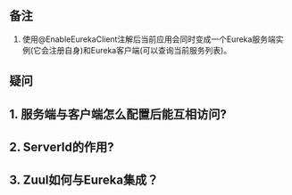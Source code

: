 ## 备注
1. 使用@EnableEurekaClient注解后当前应用会同时变成一个Eureka服务端实例(它会注册自身)和Eureka客户端(可以查询当前服务列表)。

## 疑问

## 1. 服务端与客户端怎么配置后能互相访问?

## 2. ServerId的作用?

## 3. Zuul如何与Eureka集成？